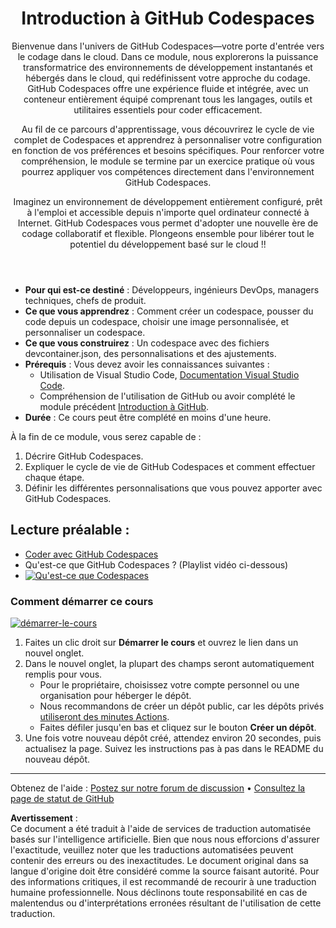 <header>

# Introduction à GitHub Codespaces

Bienvenue dans l'univers de GitHub Codespaces—votre porte d'entrée vers le codage dans le cloud. Dans ce module, nous explorerons la puissance transformatrice des environnements de développement instantanés et hébergés dans le cloud, qui redéfinissent votre approche du codage. GitHub Codespaces offre une expérience fluide et intégrée, avec un conteneur entièrement équipé comprenant tous les langages, outils et utilitaires essentiels pour coder efficacement.

Au fil de ce parcours d'apprentissage, vous découvrirez le cycle de vie complet de Codespaces et apprendrez à personnaliser votre configuration en fonction de vos préférences et besoins spécifiques. Pour renforcer votre compréhension, le module se termine par un exercice pratique où vous pourrez appliquer vos compétences directement dans l'environnement GitHub Codespaces.

Imaginez un environnement de développement entièrement configuré, prêt à l'emploi et accessible depuis n'importe quel ordinateur connecté à Internet. GitHub Codespaces vous permet d'adopter une nouvelle ère de codage collaboratif et flexible. Plongeons ensemble pour libérer tout le potentiel du développement basé sur le cloud !!

</header>

- **Pour qui est-ce destiné** : Développeurs, ingénieurs DevOps, managers techniques, chefs de produit.
- **Ce que vous apprendrez** : Comment créer un codespace, pousser du code depuis un codespace, choisir une image personnalisée, et personnaliser un codespace.
- **Ce que vous construirez** : Un codespace avec des fichiers devcontainer.json, des personnalisations et des ajustements.
- **Prérequis** : Vous devez avoir les connaissances suivantes :
  - Utilisation de Visual Studio Code, [Documentation Visual Studio Code](https://code.visualstudio.com/docs).
  - Compréhension de l'utilisation de GitHub ou avoir complété le module précédent [Introduction à GitHub](https://github.com/microsoft/mastering-github-copilot-for-dotnet-csharp-developers/blob/main/01-Introduction-to-GitHub/README.md).
- **Durée** : Ce cours peut être complété en moins d'une heure.

À la fin de ce module, vous serez capable de :

1. Décrire GitHub Codespaces.
2. Expliquer le cycle de vie de GitHub Codespaces et comment effectuer chaque étape.
3. Définir les différentes personnalisations que vous pouvez apporter avec GitHub Codespaces.

## Lecture préalable :

- [Coder avec GitHub Codespaces](https://learn.microsoft.com/training/modules/code-with-github-codespaces/)
- Qu'est-ce que GitHub Codespaces ? (Playlist vidéo ci-dessous)
- [![Qu'est-ce que Codespaces](https://img.youtube.com/vi/ozuDPmcC1io/0.jpg)](https://www.youtube.com/watch?v=ozuDPmcC1io&list=PLmsFUfdnGr3wTl-NCblzcrEv2lFSX975-)

### Comment démarrer ce cours

<!-- Pour démarrer le cours, exécutez en JavaScript :
'https://github.com/new?' + new URLSearchParams({
  template_owner: 'skills',
  template_name: 'code-with-codespaces',
  owner: '@me',
  name: 'skills-code-with-codespaces',
  description: 'My clone repository',
  visibility: 'public',
}).toString()
-->

[![démarrer-le-cours](https://user-images.githubusercontent.com/1221423/235727646-4a590299-ffe5-480d-8cd5-8194ea184546.svg)](https://github.com/new?template_owner=skills&template_name=code-with-codespaces&owner=%40me&name=skills-code-with-codespaces&description=My+clone+repository&visibility=public)

1. Faites un clic droit sur **Démarrer le cours** et ouvrez le lien dans un nouvel onglet.
2. Dans le nouvel onglet, la plupart des champs seront automatiquement remplis pour vous.
   - Pour le propriétaire, choisissez votre compte personnel ou une organisation pour héberger le dépôt.
   - Nous recommandons de créer un dépôt public, car les dépôts privés [utiliseront des minutes Actions](https://docs.github.com/billing/managing-billing-for-github-actions/about-billing-for-github-actions).
   - Faites défiler jusqu'en bas et cliquez sur le bouton **Créer un dépôt**.
3. Une fois votre nouveau dépôt créé, attendez environ 20 secondes, puis actualisez la page. Suivez les instructions pas à pas dans le README du nouveau dépôt.

<footer>

---

Obtenez de l'aide : [Postez sur notre forum de discussion](https://github.com/orgs/skills/discussions/categories/introduction-to-github) • [Consultez la page de statut de GitHub](https://www.githubstatus.com/)

**Avertissement** :  
Ce document a été traduit à l'aide de services de traduction automatisée basés sur l'intelligence artificielle. Bien que nous nous efforcions d'assurer l'exactitude, veuillez noter que les traductions automatisées peuvent contenir des erreurs ou des inexactitudes. Le document original dans sa langue d'origine doit être considéré comme la source faisant autorité. Pour des informations critiques, il est recommandé de recourir à une traduction humaine professionnelle. Nous déclinons toute responsabilité en cas de malentendus ou d'interprétations erronées résultant de l'utilisation de cette traduction.